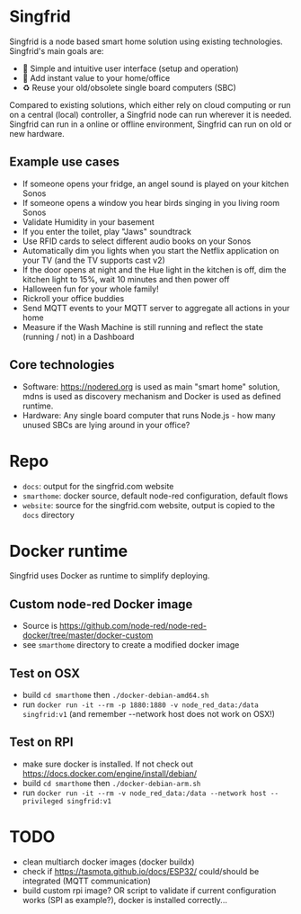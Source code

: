 # Singfrid

Singfrid is a node based smart home solution using existing technologies. Singfrid's main goals are:
- 🚀 Simple and intuitive user interface (setup and operation)
- 🥇 Add instant value to your home/office
- ♻️ Reuse your old/obsolete single board computers (SBC)

Compared to existing solutions, which either rely on cloud computing or run on a central (local) controller, a Singfrid node can run wherever it is needed. Singfrid can run in a online or offline environment, Singfrid can run on old or new hardware.

## Example use cases

- If someone opens your fridge, an angel sound is played on your kitchen Sonos
- If someone opens a window you hear birds singing in you living room Sonos
- Validate Humidity in your basement
- If you enter the toilet, play "Jaws" soundtrack
- Use RFID cards to select different audio books on your Sonos
- Automatically dim you lights when you start the Netflix application on your TV (and the TV supports cast v2)
- If the door opens at night and the Hue light in the kitchen is off, dim the kitchen light to 15%, wait 10 minutes and then power off
- Halloween fun for your whole family!
- Rickroll your office buddies
- Send MQTT events to your MQTT server to aggregate all actions in your home
- Measure if the Wash Machine is still running and reflect the state (running / not) in a Dashboard

## Core technologies

- Software: https://nodered.org is used as main "smart home" solution, mdns is used as discovery mechanism and Docker is used as defined runtime.
- Hardware: Any single board computer that runs Node.js - how many unused SBCs are lying around in your office?

# Repo

- `docs`: output for the singfrid.com website
- `smarthome`: docker source, default node-red configuration, default flows
- `website`: source for the singfrid.com website, output is copied to the `docs` directory

# Docker runtime

Singfrid uses Docker as runtime to simplify deploying.

## Custom node-red Docker image

- Source is https://github.com/node-red/node-red-docker/tree/master/docker-custom
- see `smarthome` directory to create a modified docker image

## Test on OSX

- build `cd smarthome` then `./docker-debian-amd64.sh`
- run `docker run -it --rm -p 1880:1880 -v node_red_data:/data singfrid:v1` (and remember --network host does not work on OSX!)

## Test on RPI

- make sure docker is installed. If not check out https://docs.docker.com/engine/install/debian/
- build `cd smarthome` then `./docker-debian-arm.sh`
- run `docker run -it --rm -v node_red_data:/data --network host --privileged singfrid:v1`

# TODO

- clean multiarch docker images (docker buildx)
- check if https://tasmota.github.io/docs/ESP32/ could/should be integrated (MQTT communication)
- build custom rpi image? OR script to validate if current configuration works (SPI as example?), docker is installed correctly...
